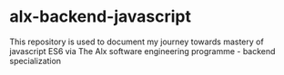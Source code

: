 # alx-backend-javascript
This repository is used to document my journey towards mastery of javascript ES6 via The Alx software engineering programme - backend specialization
